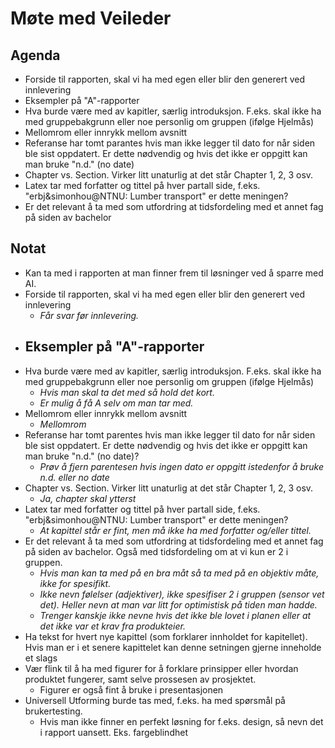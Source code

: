 # Møte med Veileder
## Agenda
- Forside til rapporten, skal vi ha med egen eller blir den generert ved innlevering
- Eksempler på "A"-rapporter 
- Hva burde være med av kapitler, særlig introduksjon. F.eks. skal ikke ha med gruppebakgrunn eller noe personlig om gruppen (ifølge Hjelmås)
- Mellomrom eller innrykk mellom avsnitt
- Referanse har tomt parantes hvis man ikke legger til dato for når siden ble sist oppdatert. Er dette nødvendig og hvis det ikke er oppgitt kan man bruke "n.d."  (no date)
- Chapter vs. Section. Virker litt unaturlig at det står Chapter 1, 2, 3 osv.
- Latex tar med forfatter og tittel på hver partall side, f.eks. "erbj&simonhou@NTNU: Lumber transport" er dette meningen?
- Er det relevant å ta med som utfordring at tidsfordeling med et annet fag på siden av bachelor
## Notat
- Kan ta med i rapporten at man finner frem til løsninger ved å sparre med AI.
- Forside til rapporten, skal vi ha med egen eller blir den generert ved innlevering
	- *Får svar før innlevering.*
- Eksempler på "A"-rapporter 
	- 
- Hva burde være med av kapitler, særlig introduksjon. F.eks. skal ikke ha med gruppebakgrunn eller noe personlig om gruppen (ifølge Hjelmås)
	- *Hvis man skal ta det med så hold det kort.*
	- *Er mulig å få A selv om man tar med.*
- Mellomrom eller innrykk mellom avsnitt
	- *Mellomrom*
- Referanse har tomt parentes hvis man ikke legger til dato for når siden ble sist oppdatert. Er dette nødvendig og hvis det ikke er oppgitt kan man bruke "n.d."  (no date)?
	- *Prøv å fjern parentesen hvis ingen dato er oppgitt istedenfor å bruke n.d. eller no date*
- Chapter vs. Section. Virker litt unaturlig at det står Chapter 1, 2, 3 osv.
	- *Ja, chapter skal ytterst*
- Latex tar med forfatter og tittel på hver partall side, f.eks. "erbj&simonhou@NTNU: Lumber transport" er dette meningen?
	- *At kapittel står er fint, men må ikke ha med forfatter og/eller tittel.*
- Er det relevant å ta med som utfordring at tidsfordeling med et annet fag på siden av bachelor. Også med tidsfordeling om at vi kun er 2 i gruppen.
	- *Hvis man kan ta med på en bra måt så ta med på en objektiv måte, ikke for spesifikt.*
	- *Ikke nevn følelser (adjektiver), ikke spesifiser 2 i gruppen (sensor vet det). Heller nevn at man var litt for optimistisk på tiden man hadde.* 
	- *Trenger kanskje ikke nevne hvis det ikke ble lovet i planen eller at det ikke var et krav fra produkteier.*
- Ha tekst for hvert nye kapittel (som forklarer innholdet for kapitellet). Hvis man er i et senere kapittelet kan denne setningen gjerne inneholde et slags  
- Vær flink til å ha med figurer for å forklare prinsipper eller hvordan produktet fungerer, samt selve prossesen av prosjektet.
	- Figurer er også fint å bruke i presentasjonen
- Universell Utforming burde tas med, f.eks. ha med spørsmål på brukertesting.
	- Hvis man ikke finner en perfekt løsning for f.eks. design, så nevn det i rapport uansett. Eks. fargeblindhet 
